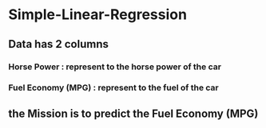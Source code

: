 # Simple-Linear-Regression

## Data has 2 columns 
### Horse Power : represent to the horse power of the car 
### Fuel Economy (MPG) : represent to the fuel of the car

## the Mission is to predict the Fuel Economy (MPG)
